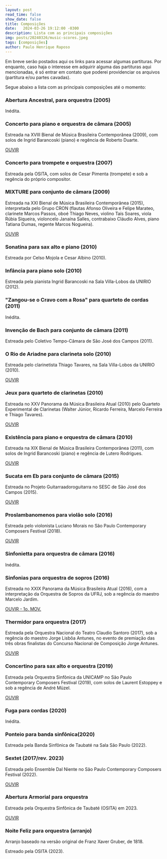 ```yaml
---
layout: post
read_time: false
show_date: false
title: Composições
date:   2024-03-26 19:12:00 -0300  
description: Lista com as principais composições
img: posts/20240326/music-scores.jpeg 
tags: [composições]
author: Paulo Henrique Raposo
---
```


Em breve serão postados aqui os links para acessar algumas partituras. Por enquanto, caso haja o interesse em adquirir alguma das partituras aqui mencionadas, é só entrar em contato que poderei providenciar os arquivos (partitura e/ou partes cavadas). 

Segue abaixo a lista com as principais composições até o momento:  

### **Abertura Ancestral, para orquestra (2005)** 
  
Inédita. 



### **Concerto para piano e orquestra de câmara (2005)** 
 
Estreada na XVIII Bienal de Música Brasileira Contemporânea (2009), com solos de Ingrid Barancoski (piano) e regência de Roberto Duarte. 
 
[OUVIR](https://soundcloud.com/paulo-hg-raposo/concerto)
  
 
 
### **Concerto para trompete e orquestra (2007)**
 
Estreada pela OSITA, com solos de Cesar Pimenta (trompete) e sob a regência do próprio compositor.
 
 
 
### **MIXTURE para conjunto de câmara (2009)**
 
Estreada na XXI Bienal de Música Brasileira Contemporânea (2015), interpretada pelo Grupo CRON (flautas Afonso Oliveira e Felipe Marateo, clarinete Marcos Passos, oboé Thiago Neves, violino Taís Soares, viola Rúbia Siqueira, violoncelo Janaína Salles, contrabaixo Cláudio Alves, piano Tatiana Dumas, regente Marcos Nogueira).
 
[OUVIR](https://www.youtube.com/watch?v=g1VViCEua5A) 
 
 
 
### **Sonatina para sax alto e piano (2010)**  
 
Estreada por Celso Mojola e Cesar Albino (2010).  
 
 
 
 
### **Infância para piano solo (2010)** 
 
Estreada pela pianista Ingrid Barancoski na Sala Villa-Lobos da UNIRIO (2012).
 
 
 
### **"Zangou-se o Cravo com a Rosa" para quarteto de cordas (2011)**
 
Inédita. 
 
 
 
### **Invenção de Bach para conjunto de câmara (2011)**  
 
Estreada pelo Coletivo Tempo-Câmara de São José dos Campos (2011).
 
 
 
### **O Rio de Ariadne para clarineta solo (2010)** 
   
Estreada pelo clarinetista Thiago Tavares, na Sala Villa-Lobos da UNIRIO (2010).

[OUVIR](https://www.youtube.com/watch?v=TvO5azEPL8c) 

 

### **Jeux para quarteto de clarinetas (2010)** 
   
Estreada no XXV Panorama da Música Brasileira Atual (2010) pelo Quarteto Experimental de Clarinetas (Walter Júnior, Ricardo Ferreira, Marcelo Ferreira e Thiago Tavares).

[OUVIR](https://www.youtube.com/watch?v=J9EyZusG5IU) 
 
 
 
### **Existência para piano e orquestra de câmara (2010)**  
 
Estreada na XIX Bienal de Música Brasileira Contemporânea (2011), com solos de Ingrid Barancoski (piano) e regência de Lutero Rodrigues. 
 
[OUVIR](https://soundcloud.com/paulo-hg-raposo/exist-ncia) 
 
 
 
### **Sucata em Eb para conjunto de câmara (2015)** 
 
Estreada no Projeto Guitarraadoroguitarra no SESC de São José dos Campos (2015). 
 
[OUVIR](https://soundcloud.com/guitarraadoroguitarra/sucata-em-eb-paulo-henrique-raposo)  
 	
 
 
### **Proslambanomenos para violão solo (2016)** 
 
Estreada pelo violonista Luciano Morais no São Paulo Contemporary Composers Festival (2018).
 
[OUVIR](https://soundcloud.com/paulo-hg-raposo/paulo-henrique-raposo-proslambanomenos) 
	
 
 
### **Sinfonietta para orquestra de câmara (2016)** 
 
Inédita.
 
 
 
### **Sinfonias para orquestra de sopros (2016)** 
 
Estreada no XXIX Panorama da Música Brasileira Atual (2016), com a interpretação da Orquestra de Sopros da UFRJ, sob a regência do maestro Marcelo Jardim.

[OUVIR - 1o. MOV.](https://www.youtube.com/watch?v=4SeiKYftQbM&list=PLCfu0tyqPiECDf35ZT4aJj9ERWhnWGQmu&index=25) 
 
 
 
### **Thermidor para orquestra (2017)**    
 
Estreada pela Orquestra Nacional do Teatro Claudio Santoro (2017), sob a regência do maestro Jorge Lisbôa Antunes, no evento de premiação das três obras finalistas do Concurso Nacional de Composição Jorge Antunes.
 
[OUVIR](https://www.youtube.com/watch?v=0Z44P1SyafU) 
 
 
 
### **Concertino para sax alto e orquestra (2019)** 
 
Estreada pela Orquestra Sinfônica da UNICAMP no São Paulo Contemporary Composers Festival (2019), com solos de Laurent Estoppey e sob a regência de André Müzel.
 
[OUVIR](https://www.youtube.com/watch?v=vNjjnDGgjqg) 
  
  
  
### **Fuga para cordas (2020)**  
 
Inédita.
 
 
 
### **Ponteio para banda sinfônica(2020)** 
 
Estreada pela Banda Sinfônica de Taubaté na Sala São Paulo (2022).
 
 
 
### **Sextet (2017/rev. 2023)** 
 
Estreada pelo Ensemble Dal Niente no São Paulo Contemporary Composers Festival (2022).
 
[OUVIR](https://www.youtube.com/watch?v=a_sOSjA4Xr8)
 
 
 
### **Abertura Armorial para orquestra** 
 
Estreada pela Orquestra Sinfônica de Taubaté (OSITA) em 2023.
 
[OUVIR](https://www.youtube.com/watch?v=AW1GTT9KSYI) 
 
 
 
### **Noite Feliz para orquestra (arranjo)**  
 
Arranjo baseado na versão original de Franz Xaver Gruber, de 1818.  
 
Estreado pela OSITA (2023).



